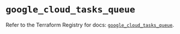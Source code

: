 # `google_cloud_tasks_queue`

Refer to the Terraform Registry for docs: [`google_cloud_tasks_queue`](https://registry.terraform.io/providers/hashicorp/google/6.14.1/docs/resources/cloud_tasks_queue).
